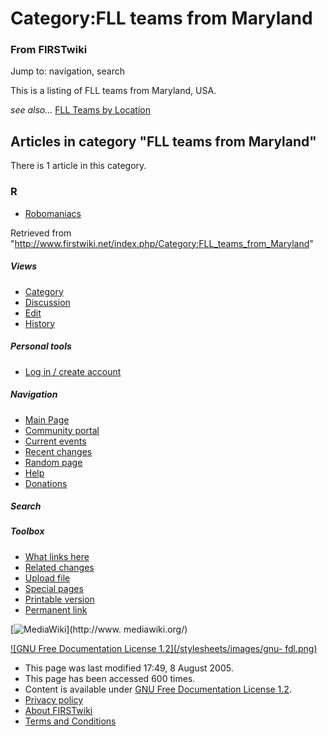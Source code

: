 # Category:FLL teams from Maryland

### From FIRSTwiki

Jump to: navigation, search

This is a listing of FLL teams from Maryland, USA.

_see also..._ [FLL Teams by Location](/index.php/FLL_Teams_by_Location "FLL
Teams by Location" )

  

## Articles in category "FLL teams from Maryland"

There is 1 article in this category.

### R

  * [Robomaniacs](/index.php/Robomaniacs "Robomaniacs" )

Retrieved from
"<http://www.firstwiki.net/index.php/Category:FLL_teams_from_Maryland>"

##### Views

  * [Category](/index.php/Category:FLL_teams_from_Maryland)
  * [Discussion](/index.php?title=Category_talk:FLL_teams_from_Maryland&action=edit)
  * [Edit](/index.php?title=Category:FLL_teams_from_Maryland&action=edit)
  * [History](/index.php?title=Category:FLL_teams_from_Maryland&action=history)

##### Personal tools

  * [Log in / create account](/index.php?title=Special:Userlogin&returnto=Category:FLL_teams_from_Maryland)

[](/index.php/Main_Page "Main Page" )

##### Navigation

  * [Main Page](/index.php/Main_Page)
  * [Community portal](/index.php/FIRSTwiki:Community_portal)
  * [Current events](/index.php/Current_events)
  * [Recent changes](/index.php/Special:Recentchanges)
  * [Random page](/index.php/Special:Random)
  * [Help](/index.php/Help:Contents)
  * [Donations](/index.php/FIRSTwiki:Site_support)

##### Search



##### Toolbox

  * [What links here](/index.php/Special:Whatlinkshere/Category:FLL_teams_from_Maryland)
  * [Related changes](/index.php/Special:Recentchangeslinked/Category:FLL_teams_from_Maryland)
  * [Upload file](/index.php/Special:Upload)
  * [Special pages](/index.php/Special:Specialpages)
  * [Printable version](/index.php?title=Category:FLL_teams_from_Maryland&printable=yes)
  * [Permanent link](/index.php?title=Category:FLL_teams_from_Maryland&oldid=40596)

[![MediaWiki](/skins/common/images/poweredby_mediawiki_88x31.png)](http://www.
mediawiki.org/)

[![GNU Free Documentation License 1.2](/stylesheets/images/gnu-
fdl.png)](http://www.gnu.org/copyleft/fdl.html)

  * This page was last modified 17:49, 8 August 2005.
  * This page has been accessed 600 times.
  * Content is available under [GNU Free Documentation License 1.2](http://www.gnu.org/copyleft/fdl.html "http://www.gnu.org/copyleft/fdl.html" ).
  * [Privacy policy](/index.php/FIRSTwiki:Privacy_policy "FIRSTwiki:Privacy policy" )
  * [About FIRSTwiki](/index.php/FIRSTwiki:About "FIRSTwiki:About" )
  * [Terms and Conditions](/index.php/FIRSTwiki:Terms_and_conditions "FIRSTwiki:Terms and conditions" )

